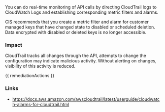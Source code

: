 
You can do real-time monitoring of API calls by directing CloudTrail logs to CloudWatch Logs and establishing corresponding metric filters and alarms.   
                                                                              
  CIS recommends that you create a metric filter and alarm for customer managed keys that have changed state to disabled or scheduled deletion. Data encrypted with disabled or deleted keys is no longer accessible. 

### Impact
CloudTrail tracks all changes through the API, attempts to change the configuration may indicate malicious activity. Without alerting on changes, visibility of this activity is reduced.

<!-- DO NOT CHANGE -->
{{ remediationActions }}

### Links
- https://docs.aws.amazon.com/awscloudtrail/latest/userguide/cloudwatch-alarms-for-cloudtrail.html


